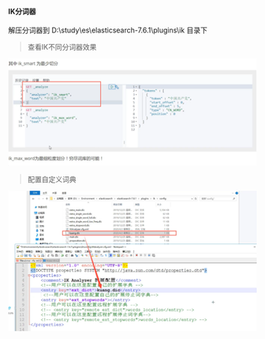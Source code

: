 #### IK分词器

解压分词器到 D:\study\es\elasticsearch-7.6.1\plugins\ik 目录下

> 查看IK不同分词器效果

![](../pic/es/es8.png)

> 配置自定义词典

![](../pic/es/es9.png)
